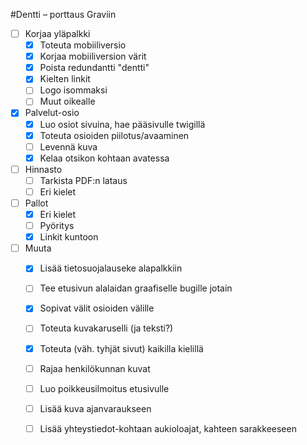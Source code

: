 #Dentti – porttaus Graviin

* [ ] Korjaa yläpalkki
  * [x] Toteuta mobiiliversio
  * [x] Korjaa mobiiliversion värit
  * [x] Poista redundantti "dentti"
  * [x] Kielten linkit
  * [ ] Logo isommaksi
  * [ ] Muut oikealle
* [x] Palvelut-osio
  * [x] Luo osiot sivuina, hae pääsivulle twigillä
  * [x] Toteuta osioiden piilotus/avaaminen
  * [ ] Levennä kuva
  * [x] Kelaa otsikon kohtaan avatessa
* [ ] Hinnasto
  * [ ] Tarkista PDF:n lataus
  * [ ] Eri kielet
* [ ] Pallot
  * [x] Eri kielet
  * [ ] Pyöritys
  * [x] Linkit kuntoon
* [ ] Muuta
  * [x] Lisää tietosuojalauseke alapalkkiin
  
  * [ ] Tee etusivun alalaidan graafiselle bugille jotain
  
  * [x] Sopivat välit osioiden välille
  
  * [ ] Toteuta kuvakaruselli (ja teksti?)
  
  * [x] Toteuta (väh. tyhjät sivut) kaikilla kielillä
  
  * [ ] Rajaa henkilökunnan kuvat
  
  * [ ] Luo poikkeusilmoitus etusivulle
  
  * [ ] Lisää kuva ajanvaraukseen
  
  * [ ] Lisää yhteystiedot-kohtaan aukioloajat, kahteen sarakkeeseen
  
    

